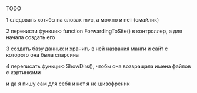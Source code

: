 TODO

1 следовать хотябы на словах mvc, а можно и нет (смайлик)

2 перенисти функцию function ForwardingToSite() в контроллер, а для начала создать его

3 создать базу данных и хранить в ней названия манги и сайт с которого она была спарсина 

4 переписать функцию ShowDirs(), чтобы она возвращала имена файлов с картинками  

и да я пишу сам для себя и нет я не шизофреник 
